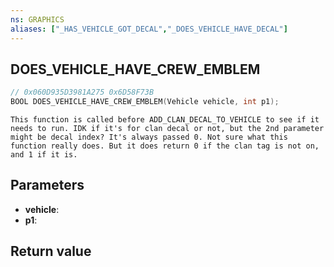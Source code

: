 ```yaml
---
ns: GRAPHICS
aliases: ["_HAS_VEHICLE_GOT_DECAL","_DOES_VEHICLE_HAVE_DECAL"]
---
```

## DOES_VEHICLE_HAVE_CREW_EMBLEM

```c
// 0x060D935D3981A275 0x6D58F73B
BOOL DOES_VEHICLE_HAVE_CREW_EMBLEM(Vehicle vehicle, int p1);
```

```
This function is called before ADD_CLAN_DECAL_TO_VEHICLE to see if it needs to run. IDK if it's for clan decal or not, but the 2nd parameter might be decal index? It's always passed 0. Not sure what this function really does. But it does return 0 if the clan tag is not on, and 1 if it is.  
```

## Parameters
* **vehicle**: 
* **p1**: 

## Return value
